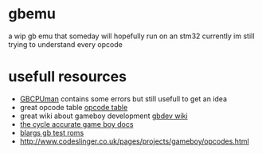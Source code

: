 # gbemu
a wip gb emu that someday will hopefully run on an stm32
currently im still trying to understand every opcode

# usefull resources

- [GBCPUman](http://marc.rawer.de/Gameboy/Docs/GBCPUman.pdf) contains some errors but still usefull to get an idea
- great opcode table [opcode table](http://www.pastraiser.com/cpu/gameboy/gameboy_opcodes.html)
- great wiki about gameboy development [gbdev wiki](http://gbdev.gg8.se/wiki/articles/Main_Page)
- [the cycle accurate game boy docs](https://github.com/AntonioND/giibiiadvance/blob/master/docs/TCAGBD.pdf)
- [blargs gb test roms](https://github.com/retrio/gb-test-roms)
- http://www.codeslinger.co.uk/pages/projects/gameboy/opcodes.html
